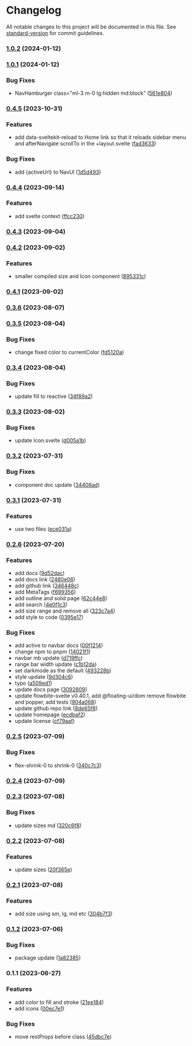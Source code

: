 # Changelog

All notable changes to this project will be documented in this file. See [standard-version](https://github.com/conventional-changelog/standard-version) for commit guidelines.

### [1.0.2](https://github.com/themesberg/flowbite-svelte-icons/compare/v1.0.1...v1.0.2) (2024-01-12)

### [1.0.1](https://github.com/themesberg/flowbite-svelte-icons/compare/v0.4.5...v1.0.1) (2024-01-12)


### Bug Fixes

* NavHamburger class="ml-3 m-0 lg:hidden md:block" ([561e804](https://github.com/themesberg/flowbite-svelte-icons/commit/561e80490c125c50544ddf39299b1fae9a2255f0))

### [0.4.5](https://github.com/themesberg/flowbite-svelte-icons/compare/v0.4.4...v0.4.5) (2023-10-31)


### Features

* add data-sveltekit-reload to Home link so that it reloads sidebar menu and afterNavigate scrollTo in the +layout.svelte ([fad3633](https://github.com/themesberg/flowbite-svelte-icons/commit/fad3633394b1b3b2ab25bc1566a75e16a877f3c5))


### Bug Fixes

* add {activeUrl} to NavUl ([1d5d493](https://github.com/themesberg/flowbite-svelte-icons/commit/1d5d49307f479a97995c5d10c6a9474343ccf889))

### [0.4.4](https://github.com/themesberg/flowbite-svelte-icons/compare/v0.4.3...v0.4.4) (2023-09-14)


### Features

* add svelte context ([ffcc230](https://github.com/themesberg/flowbite-svelte-icons/commit/ffcc230341af77e00e6a1eec3b753eaefce3da59))

### [0.4.3](https://github.com/themesberg/flowbite-svelte-icons/compare/v0.4.2...v0.4.3) (2023-09-04)

### [0.4.2](https://github.com/themesberg/flowbite-svelte-icons/compare/v0.4.1...v0.4.2) (2023-09-02)


### Features

* smaller compiled size and Icon component ([895331c](https://github.com/themesberg/flowbite-svelte-icons/commit/895331cdbf4660b670da1437ee666461009aa7ae))

### [0.4.1](https://github.com/themesberg/flowbite-svelte-icons/compare/v0.3.6...v0.4.1) (2023-09-02)

### [0.3.6](https://github.com/themesberg/flowbite-svelte-icons/compare/v0.3.5...v0.3.6) (2023-08-07)

### [0.3.5](https://github.com/themesberg/flowbite-svelte-icons/compare/v0.3.4...v0.3.5) (2023-08-04)


### Bug Fixes

* change fixed color to currentColor ([fd5120a](https://github.com/themesberg/flowbite-svelte-icons/commit/fd5120a0222558947e95ad72917b48d97970ef14))

### [0.3.4](https://github.com/themesberg/flowbite-svelte-icons/compare/v0.3.3...v0.3.4) (2023-08-04)


### Bug Fixes

* update fill to reactive ([34f89a2](https://github.com/themesberg/flowbite-svelte-icons/commit/34f89a296cd81b625c90b48a019d9d006994b58f))

### [0.3.3](https://github.com/themesberg/flowbite-svelte-icons/compare/v0.3.2...v0.3.3) (2023-08-02)


### Bug Fixes

* update Icon.svelte ([d005a1b](https://github.com/themesberg/flowbite-svelte-icons/commit/d005a1bbd75035230e0a8318fa3ccec279d13abc))

### [0.3.2](https://github.com/themesberg/flowbite-svelte-icons/compare/v0.3.1...v0.3.2) (2023-07-31)


### Bug Fixes

* component doc update ([34408ad](https://github.com/themesberg/flowbite-svelte-icons/commit/34408adad7ce991f84d1e6db74631412257df1b8))

### [0.3.1](https://github.com/themesberg/flowbite-svelte-icons/compare/v0.2.6...v0.3.1) (2023-07-31)


### Features

* use two files ([ece031a](https://github.com/themesberg/flowbite-svelte-icons/commit/ece031af695f6dd0b8c714a4bf404bf361cb6b72))

### [0.2.6](https://github.com/themesberg/flowbite-svelte-icons/compare/v0.2.5...v0.2.6) (2023-07-20)


### Features

* add docs ([9d52dac](https://github.com/themesberg/flowbite-svelte-icons/commit/9d52dac7f2f699418415605203bc068fc33db0f2))
* add docs link ([2480e06](https://github.com/themesberg/flowbite-svelte-icons/commit/2480e06def146383fccf90d8f203cfb7dd48bbb0))
* add github link ([346448c](https://github.com/themesberg/flowbite-svelte-icons/commit/346448c9a3408f9cd06e551aa7e35b0014ba7245))
* add MetaTags ([f699356](https://github.com/themesberg/flowbite-svelte-icons/commit/f699356eff7f7a0eec04002c4a2c8983b0ecfeb0))
* add outline and solid page ([62c44e8](https://github.com/themesberg/flowbite-svelte-icons/commit/62c44e8b601064d4e374d0efd1f36c396956c8d9))
* add search ([4e0f1c3](https://github.com/themesberg/flowbite-svelte-icons/commit/4e0f1c33beee9cc24639e426ab59fc2edf4f04b0))
* add size range and remove all ([323c7a4](https://github.com/themesberg/flowbite-svelte-icons/commit/323c7a4547b8b6b719252d7dc730f4a1d275e21c))
* add style to code ([0395e17](https://github.com/themesberg/flowbite-svelte-icons/commit/0395e17177c54f4dfd487d0dfa6061e88629b981))


### Bug Fixes

* add active to navbar docs ([00f1214](https://github.com/themesberg/flowbite-svelte-icons/commit/00f1214a3817a4037a5869fb3b4e435a7f02c8b7))
* change npm to pnpm ([14021f1](https://github.com/themesberg/flowbite-svelte-icons/commit/14021f1de1b2518bc2fadc11bcd19b2ab3cba7fc))
* navbar mb update ([d719ffc](https://github.com/themesberg/flowbite-svelte-icons/commit/d719ffcfc4568777c300f63f95fb4900fc61d69b))
* range bar width update ([c1b12da](https://github.com/themesberg/flowbite-svelte-icons/commit/c1b12da1532d63637c37c699d47a4f7e9237dcec))
* set darkmode as the default ([493228b](https://github.com/themesberg/flowbite-svelte-icons/commit/493228b7b6a19793c4873c77b5c38b5ded8db34f))
* style update ([9d304c6](https://github.com/themesberg/flowbite-svelte-icons/commit/9d304c6e1bb3510ffad87daeb6402c4c1b7d177c))
* typo ([a509ed1](https://github.com/themesberg/flowbite-svelte-icons/commit/a509ed11a77c745ab4cb332ca8442a7e0cb6b2ba))
* update docs page ([3092809](https://github.com/themesberg/flowbite-svelte-icons/commit/3092809043a6bb082cf946ce5ab66b56a73a0724))
* update flowbite-svelte v0.40.1, add @floating-ui/dom remove flowbite and popper, add tests ([904a068](https://github.com/themesberg/flowbite-svelte-icons/commit/904a068f1ed1c1120edc4a3811deaa1666fd54e9))
* update github repo link ([8de65f8](https://github.com/themesberg/flowbite-svelte-icons/commit/8de65f83da2a75a1d35262e17c436cc5ef7e9cd0))
* update homepage ([ecdbaf2](https://github.com/themesberg/flowbite-svelte-icons/commit/ecdbaf23279f2562842eb204cf5e33437752d248))
* update license ([cf79aaf](https://github.com/themesberg/flowbite-svelte-icons/commit/cf79aaf06e947b128d91ab5630bb08621528519f))

### [0.2.5](https://github.com/themesberg/flowbite-svelte-icons/compare/v0.2.4...v0.2.5) (2023-07-09)


### Bug Fixes

* flex-shrink-0 to shrink-0 ([340c7c3](https://github.com/themesberg/flowbite-svelte-icons/commit/340c7c328503a6b3c59b9d56df4fe3e1990e8cad))

### [0.2.4](https://github.com/themesberg/flowbite-svelte-icons/compare/v0.2.3...v0.2.4) (2023-07-09)

### [0.2.3](https://github.com/themesberg/flowbite-svelte-icons/compare/v0.2.2...v0.2.3) (2023-07-08)


### Bug Fixes

* update sizes md ([320c6f8](https://github.com/themesberg/flowbite-svelte-icons/commit/320c6f8d2b4a78d38dd86a55568045ffe13c0cb0))

### [0.2.2](https://github.com/themesberg/flowbite-svelte-icons/compare/v0.2.1...v0.2.2) (2023-07-08)


### Features

* update sizes ([20f365e](https://github.com/themesberg/flowbite-svelte-icons/commit/20f365e9f810e24f0d72037d4a75411814c9ed17))

### [0.2.1](https://github.com/themesberg/flowbite-svelte-icons/compare/v0.1.2...v0.2.1) (2023-07-08)


### Features

* add size using sm, lg, md etc ([304b7f3](https://github.com/themesberg/flowbite-svelte-icons/commit/304b7f3f039387199286ded74cc8454b556cfe6e))

### [0.1.2](https://github.com/themesberg/flowbite-svelte-icons/compare/v0.1.1...v0.1.2) (2023-07-06)


### Bug Fixes

* package update ([1a82385](https://github.com/themesberg/flowbite-svelte-icons/commit/1a823859e148ee8150398cdab049d859721a22b7))

### 0.1.1 (2023-06-27)


### Features

* add color to fill and stroke ([21ee184](https://github.com/themesberg/flowbite-svelte-icons/commit/21ee18430eb9a0df4049b8bb76f6067a6d3545c4))
* add icons ([00ec7e1](https://github.com/themesberg/flowbite-svelte-icons/commit/00ec7e1d30e91282b72e8116542ab43df954c850))


### Bug Fixes

* move restProps before class ([45dbc7e](https://github.com/themesberg/flowbite-svelte-icons/commit/45dbc7e4e52ffe85a6c55f34df6cf6dc193f5e9c))
